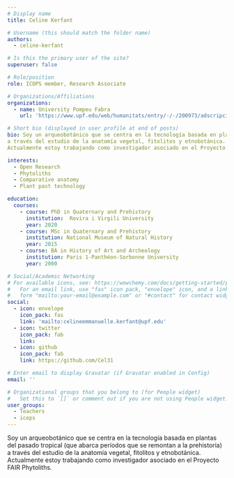 ```yaml
---
# Display name
title: Celine Kerfant

# Username (this should match the folder name)
authors:
  - celine-kerfant

# Is this the primary user of the site?
superuser: false

# Role/position
role: ICOPS member, Research Associate

# Organizations/Affiliations
organizations:
  - name: University Pompeu Fabra
    url: 'https://www.upf.edu/web/humanitats/entry/-/-/200973/adscripcion/c%C3%A9line-emmanuelle-kerfant'

# Short bio (displayed in user profile at end of posts)
bio: Soy un arqueobotánico que se centra en la tecnología basada en plantas del pasado tropical (que abarca períodos que se remontan a la prehistoria)
a través del estudio de la anatomía vegetal, fitolitos y etnobotánica.
Actualmente estoy trabajando como investigador asociado en el Proyecto FAIR Phytoliths.

interests:
  - Open Research
  - Phytoliths
  - Comparative anatomy
  - Plant past technology

education:
  courses:
    - course: PhD in Quaternary and Prehistory
      institution:  Rovira i Virgili University
      year: 2020
    - course: MSc in Quaternary and Prehistory
      institution: National Museum of Natural History
      year: 2015
    - course: BA in History of Art and Archeology  
      institution: Paris 1-Panthéon-Sorbonne University
      year: 2000

# Social/Academic Networking
# For available icons, see: https://wowchemy.com/docs/getting-started/page-builder/#icons
#   For an email link, use "fas" icon pack, "envelope" icon, and a link in the
#   form "mailto:your-email@example.com" or "#contact" for contact widget.
social:
  - icon: envelope
    icon_pack: fas
    link: 'mailto:celineemmanuelle.kerfant@upf.edu'
  - icon: twitter
    icon_pack: fab
    link: 
  - icon: github
    icon_pack: fab
    link: https://github.com/Cel31

# Enter email to display Gravatar (if Gravatar enabled in Config)
email: ''

# Organizational groups that you belong to (for People widget)
#   Set this to `[]` or comment out if you are not using People widget.
user_groups:
  - Teachers
  - icops
---
```


Soy un arqueobotánico que se centra en la tecnología basada en plantas del pasado tropical (que abarca períodos que se remontan a la prehistoria)
a través del estudio de la anatomía vegetal, fitolitos y etnobotánica.
Actualmente estoy trabajando como investigador asociado en el Proyecto FAIR Phytoliths.
